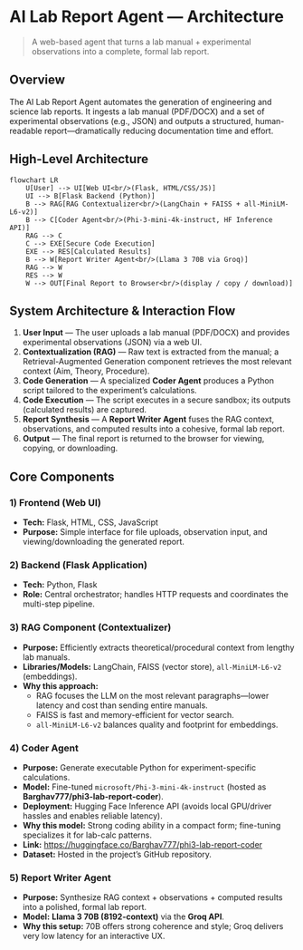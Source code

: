 # AI Lab Report Agent — Architecture

> A web-based agent that turns a lab manual + experimental observations into a complete, formal lab report.

## Overview
The AI Lab Report Agent automates the generation of engineering and science lab reports. It ingests a lab manual (PDF/DOCX) and a set of experimental observations (e.g., JSON) and outputs a structured, human-readable report—dramatically reducing documentation time and effort.


## High-Level Architecture

```mermaid
flowchart LR
    U[User] --> UI[Web UI<br/>(Flask, HTML/CSS/JS)]
    UI --> B[Flask Backend (Python)]
    B --> RAG[RAG Contextualizer<br/>(LangChain + FAISS + all-MiniLM-L6-v2)]
    B --> C[Coder Agent<br/>(Phi-3-mini-4k-instruct, HF Inference API)]
    RAG --> C
    C --> EXE[Secure Code Execution]
    EXE --> RES[Calculated Results]
    B --> W[Report Writer Agent<br/>(Llama 3 70B via Groq)]
    RAG --> W
    RES --> W
    W --> OUT[Final Report to Browser<br/>(display / copy / download)]
```
  

## System Architecture & Interaction Flow
1. **User Input** — The user uploads a lab manual (PDF/DOCX) and provides experimental observations (JSON) via a web UI.  
2. **Contextualization (RAG)** — Raw text is extracted from the manual; a Retrieval-Augmented Generation component retrieves the most relevant context (Aim, Theory, Procedure).  
3. **Code Generation** — A specialized **Coder Agent** produces a Python script tailored to the experiment’s calculations.  
4. **Code Execution** — The script executes in a secure sandbox; its outputs (calculated results) are captured.  
5. **Report Synthesis** — A **Report Writer Agent** fuses the RAG context, observations, and computed results into a cohesive, formal lab report.  
6. **Output** — The final report is returned to the browser for viewing, copying, or downloading.  


## Core Components

### 1) Frontend (Web UI)
- **Tech:** Flask, HTML, CSS, JavaScript  
- **Purpose:** Simple interface for file uploads, observation input, and viewing/downloading the generated report.  

### 2) Backend (Flask Application)
- **Tech:** Python, Flask  
- **Role:** Central orchestrator; handles HTTP requests and coordinates the multi-step pipeline.  

### 3) RAG Component (Contextualizer)
- **Purpose:** Efficiently extracts theoretical/procedural context from lengthy lab manuals.  
- **Libraries/Models:** LangChain, FAISS (vector store), `all-MiniLM-L6-v2` (embeddings).  
- **Why this approach:**  
  - RAG focuses the LLM on the most relevant paragraphs—lower latency and cost than sending entire manuals.  
  - FAISS is fast and memory-efficient for vector search.  
  - `all-MiniLM-L6-v2` balances quality and footprint for embeddings.  

### 4) Coder Agent
- **Purpose:** Generate executable Python for experiment-specific calculations.  
- **Model:** Fine-tuned `microsoft/Phi-3-mini-4k-instruct` (hosted as **Barghav777/phi3-lab-report-coder**).  
- **Deployment:** Hugging Face Inference API (avoids local GPU/driver hassles and enables reliable latency).  
- **Why this model:** Strong coding ability in a compact form; fine-tuning specializes it for lab-calc patterns.  
- **Link:** https://huggingface.co/Barghav777/phi3-lab-report-coder  
- **Dataset:** Hosted in the project’s GitHub repository.  

### 5) Report Writer Agent
- **Purpose:** Synthesize RAG context + observations + computed results into a polished, formal lab report.  
- **Model:** **Llama 3 70B (8192-context)** via the **Groq API**.  
- **Why this setup:** 70B offers strong coherence and style; Groq delivers very low latency for an interactive UX.  
